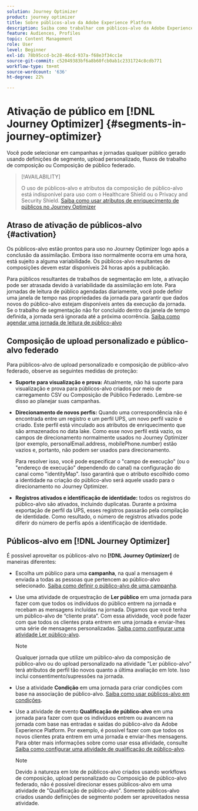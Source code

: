 ```yaml
---
solution: Journey Optimizer
product: journey optimizer
title: Sobre públicos-alvo da Adobe Experience Platform
description: Saiba como trabalhar com públicos-alvo da Adobe Experience Platform
feature: Audiences, Profiles
topic: Content Management
role: User
level: Beginner
exl-id: 78b95ccd-bc28-46cd-937a-f68e3f34cc1e
source-git-commit: c52049383bf6a8b60fcb0ab1c2331724c8cdb771
workflow-type: tm+mt
source-wordcount: '636'
ht-degree: 22%

---
```


# Ativação de público em [!DNL Journey Optimizer] {#segments-in-journey-optimizer}

Você pode selecionar em campanhas e jornadas qualquer público gerado usando definições de segmento, upload personalizado, fluxos de trabalho de composição ou Composição de público federado.

>[!AVAILABILITY]
>
>O uso de públicos-alvo e atributos da composição de público-alvo está indisponível para uso com o Healthcare Shield ou o Privacy and Security Shield. [Saiba como usar atributos de enriquecimento de públicos no Journey Optimizer](../audience/about-audiences.md#enrichment)

## Atraso de ativação de públicos-alvo {#activation}

Os públicos-alvo estão prontos para uso no Journey Optimizer logo após a conclusão da assimilação. Embora isso normalmente ocorra em uma hora, está sujeito a alguma variabilidade. Os públicos-alvo resultantes de composições devem estar disponíveis 24 horas após a publicação.

Para públicos resultantes de trabalhos de segmentação em lote, a ativação pode ser atrasada devido à variabilidade da assimilação em lote. Para jornadas de leitura de público agendadas diariamente, você pode definir uma janela de tempo nas propriedades da jornada para garantir que dados novos do público-alvo estejam disponíveis antes da execução da jornada. Se o trabalho de segmentação não for concluído dentro da janela de tempo definida, a jornada será ignorada até a próxima ocorrência. [Saiba como agendar uma jornada de leitura de público-alvo](../building-journeys/read-audience.md)

## Composição de upload personalizado e público-alvo federado

Para públicos-alvo de upload personalizado e composição de público-alvo federado, observe as seguintes medidas de proteção:

* **Suporte para visualização e prova:** Atualmente, não há suporte para visualização e prova para públicos-alvo criados por meio de carregamento CSV ou Composição de Público Federado. Lembre-se disso ao planejar suas campanhas.

* **Direcionamento de novos perfis:** Quando uma correspondência não é encontrada entre um registro e um perfil UPS, um novo perfil vazio é criado. Este perfil está vinculado aos atributos de enriquecimento que são armazenados no data lake. Como esse novo perfil está vazio, os campos de direcionamento normalmente usados no Journey Optimizer (por exemplo, personalEmail.address, mobilePhone.number) estão vazios e, portanto, não podem ser usados para direcionamento.

  Para resolver isso, você pode especificar o &quot;campo de execução&quot; (ou o &quot;endereço de execução&quot; dependendo do canal) na configuração do canal como &quot;identityMap&quot;. Isso garantirá que o atributo escolhido como a identidade na criação do público-alvo será aquele usado para o direcionamento no Journey Optimizer.

* **Registros ativados e identificação de identidade:** todos os registros do público-alvo são ativados, incluindo duplicatas. Durante a próxima exportação de perfil da UPS, esses registros passarão pela compilação de identidade. Como resultado, o número de registros ativados pode diferir do número de perfis após a identificação de identidade.

## Públicos-alvo em [!DNL Journey Optimizer]

É possível aproveitar os públicos-alvo no **[!DNL Journey Optimizer]** de maneiras diferentes:

* Escolha um público para uma **campanha**, na qual a mensagem é enviada a todas as pessoas que pertencem ao público-alvo selecionado. [Saiba como definir o público-alvo de uma campanha](../campaigns/create-campaign.md#define-the-audience-audience).

* Use uma atividade de orquestração de **Ler público** em uma jornada para fazer com que todos os indivíduos do público entrem na jornada e recebam as mensagens incluídas na jornada. Digamos que você tenha um público-alvo de “cliente prata”. Com essa atividade, você pode fazer com que todos os clientes prata entrem em uma jornada e enviar-lhes uma série de mensagens personalizadas. [Saiba como configurar uma atividade Ler público-alvo](../building-journeys/read-audience.md#configuring-segment-trigger-activity).

  >[!NOTE]
  >
  >Qualquer jornada que utilize um público-alvo da composição de público-alvo ou do upload personalizado na atividade &quot;Ler público-alvo&quot; terá atributos de perfil tão novos quanto a última avaliação em lote. Isso inclui consentimento/supressões na jornada.

* Use a atividade **Condição** em uma jornada para criar condições com base na associação de público-alvo. [Saiba como usar públicos-alvo em condições](../building-journeys/condition-activity.md#using-a-segment).

* Use a atividade de evento **Qualificação de público-alvo** em uma jornada para fazer com que os indivíduos entrem ou avancem na jornada com base nas entradas e saídas do público-alvo da Adobe Experience Platform. Por exemplo, é possível fazer com que todos os novos clientes prata entrem em uma jornada e enviar-lhes mensagens. Para obter mais informações sobre como usar essa atividade, consulte [Saiba como configurar uma atividade de qualificação de público-alvo](../building-journeys/audience-qualification-events.md).

  >[!NOTE]
  >
  >Devido à natureza em lote de públicos-alvo criados usando workflows de composição, upload personalizado ou Composição de público-alvo federado, não é possível direcionar esses públicos-alvo em uma atividade de &quot;Qualificação de público-alvo&quot;. Somente públicos-alvo criados usando definições de segmento podem ser aproveitados nessa atividade.

